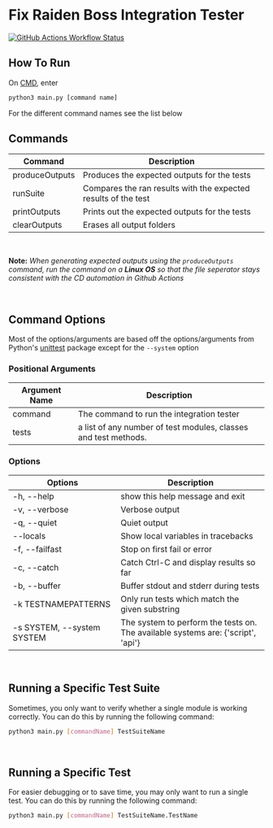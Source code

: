 # Fix Raiden Boss Integration Tester

[![GitHub Actions Workflow Status](https://img.shields.io/github/actions/workflow/status/nhok0169/Fix-Raiden-Boss/integration-tests.yml?label=Integration%20Tests)](https://github.com/nhok0169/Fix-Raiden-Boss/actions/workflows/integration-tests.yml)


## How To Run
On [CMD](https://www.google.com/search?q=how+to+open+cmd+in+a+folder&oq=how+to+open+cmd), enter

```bash
python3 main.py [command name]
```

For the different command names see the list below

## Commands
| Command | Description |
| --- | --- |
| produceOutputs | Produces the expected outputs for the tests
| runSuite | Compares the ran results with the expected results of the test
| printOutputs | Prints out the expected outputs for the tests
| clearOutputs | Erases all output folders

<br>

**Note:** *When generating expected outputs using the `produceOutputs` command, run the command on a **Linux OS** so that the file seperator stays consistent with the CD automation in Github Actions*

<br>

## Command Options

Most of the options/arguments are based off the options/arguments from Python's [unittest](https://docs.python.org/3/library/unittest.html) package
except for the `--system` option

### Positional Arguments
| Argument Name | Description |
| --- | --- |
| command | The command to run the integration tester |
| tests | a list of any number of test modules, classes and test methods. |

### Options
| Options | Description |
| --- | --- |
| -h, --help | show this help message and exit |
| -v, --verbose | Verbose output |
| -q, --quiet | Quiet output |
| --locals | Show local variables in tracebacks |
| -f, --failfast | Stop on first fail or error |
| -c, --catch | Catch Ctrl-C and display results so far |
| -b, --buffer | Buffer stdout and stderr during tests |
| -k TESTNAMEPATTERNS | Only run tests which match the given substring |
| -s SYSTEM, --system SYSTEM | The system to perform the tests on. The available systems are: {'script', 'api'} |

<br>

## Running a Specific Test Suite

Sometimes, you only want to verify whether a single module is working correctly. You can do this by running the following command:

```bash
python3 main.py [commandName] TestSuiteName
```

<br>

## Running a Specific Test

For easier debugging or to save time, you may only want to run a single test. You can do this by running the following command:

```bash
python3 main.py [commandName] TestSuiteName.TestName
```
